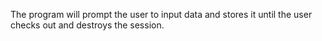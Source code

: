 The program will prompt the user to input data and stores it until the user checks out and 
destroys the session. 
